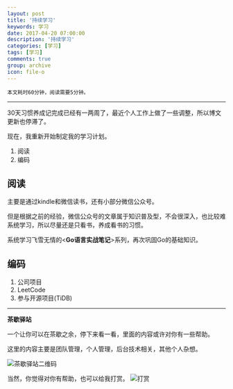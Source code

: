 ```yaml
---
layout: post
title: '持续学习'
keywords: 学习
date: 2017-04-20 07:00:00
description: '持续学习'
categories: [学习]
tags: [学习]
comments: true
group: archive
icon: file-o
---
```


	本文耗时60分钟，阅读需要5分钟。

- - - -

30天习惯养成记完成已经有一两周了，最近个人工作上做了一些调整，所以博文更新也停滞了。

现在，我重新开始制定我的学习计划。

1. 阅读
2. 编码

## 阅读

主要是通过kindle和微信读书，还有小部分微信公众号。

但是根据之前的经验，微信公众号的文章属于知识普及型，不会很深入，也比较难系统学习，所以尽量还是只看书，养成看书的习惯。

系统学习飞雪无情的<**Go语言实战笔记**>系列，再次巩固Go的基础知识。

## 编码

1. 公司项目
2. LeetCode
3. 参与开源项目(TiDB)

----

**茶歇驿站**

一个让你可以在茶歇之余，停下来看一看，里面的内容或许对你有一些帮助。

这里的内容主要是团队管理，个人管理，后台技术相关，其他个人杂想。

![茶歇驿站二维码](http://oqos7hrvp.bkt.clouddn.com/blog/tech_tea.jpg)

当然，你觉得对你有帮助，也可以给我打赏。
![打赏](http://oqos7hrvp.bkt.clouddn.com/blog/wxpay.png)
